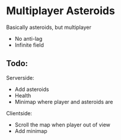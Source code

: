 Multiplayer Asteroids
=====================

Basically asteroids, but multiplayer

- No anti-lag
- Infinite field

Todo:
-----

Serverside:

- Add asteroids
- Health
- Minimap where player and asteroids are

Clientside:
- Scroll the map when player out of view
- Add minimap

